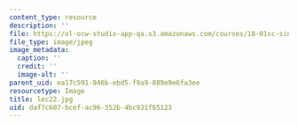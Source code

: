 ```yaml
---
content_type: resource
description: ''
file: https://ol-ocw-studio-app-qa.s3.amazonaws.com/courses/18-01sc-single-variable-calculus-fall-2010/daf7c607bcefac96352b4bc931f65123_lec22.jpg
file_type: image/jpeg
image_metadata:
  caption: ''
  credit: ''
  image-alt: ''
parent_uid: ea17c591-946b-ebd5-f9a9-889e9e6fa3ee
resourcetype: Image
title: lec22.jpg
uid: daf7c607-bcef-ac96-352b-4bc931f65123
---
```

